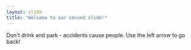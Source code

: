 ```yaml
---
layout: slide
title: "Welcome to our second slide!"
---
```

Don't drink and park - accidents cause people.
Use the left arrow to go back!
